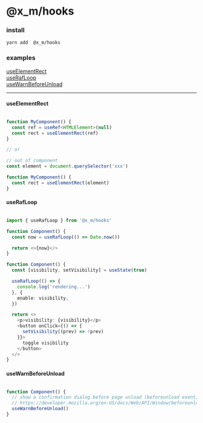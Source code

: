 # @x_m/hooks

### install
```
yarn add  @x_m/hooks
```

### examples

[useElementRect](#useElementRect)    
[useRafLoop](#useRafLoop)    
[useWarnBeforeUnload](#useWarnBeforeUnload)    

---

#### useElementRect

``` typescript

function MyComponent() {
  const ref = useRef<HTMLElement>(null)
  const rect = useElementRect(ref)
}

// or

// out of component
const element = document.querySelector('xxx')

function MyComponent() {
  const rect = useElementRect(element)
}

```

#### useRafLoop

``` typescript react

import { useRafLoop } from '@x_m/hooks'

function Component() {
  const now = useRafLoop(() => Date.now())

  return <>{now}</>
}

function Component() {
  const [visibility, setVisibility] = useState(true)

  useRafLoop(() => {
    console.log('rendering...')
  }, {
    enable: visibility,
  })

  return <>
    <p>visibility: {visibility}</p>
    <button onClick={() => {
      setVisibility((prev) => !prev)
    }}>
      toggle visibility
    </button>
  </>
}

```

#### useWarnBeforeUnload

``` typescript

function Component() {
  // show a confirmation dialog before page unload (beforeunload event, NOT component unload)
  // https://developer.mozilla.org/en-US/docs/Web/API/Window/beforeunload_event
  useWarnBeforeUnload()
}

```

